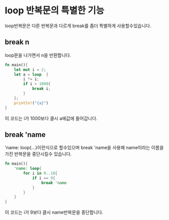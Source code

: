 # loop 반복문의 특별한 기능

loop반복문은 다른 반복문과 다르게 break를 좀더 특별하게 사용할수있습니다.

## break n

loop문을 나가면서 n을 반환합니다.

```rust
fn main(){
    let mut i = 2;
    let a = loop  {
        i *= i;
        if i > 1000{
            break i;
        }
    };
    println!("{a}")
}

```

이 코드는 i가 1000보다 클시 a에값에 들어갑니다.

## break 'name

'name: loop{...}이런식으로 할수있으며 break 'name을 사용해 name이라는 이름을 가진 반복문을 중단시킬수 있습니다.

```rust
fn main(){
    'name: loop{
        for i in 0..10{
            if i == 9{
                break 'name
            }
        }
    }
}
```

이 코드는 i가 9보다 클시 name반복문을 중단합니다.
